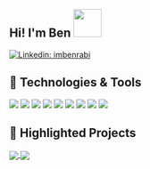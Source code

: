 ## Hi! I'm Ben <img src="https://media.giphy.com/media/mGcNjsfWAjY5AEZNw6/giphy.gif" width="50">
[![Linkedin: imbenrabi](https://img.shields.io/badge/-imbenrabi-blue?style=flat-square&logo=Linkedin&logoColor=white&link=https://www.linkedin.com/in/ben-rabi-101/)](https://www.linkedin.com/in/ben-rabi-101/)

## 🔧 Technologies & Tools

![](https://img.shields.io/badge/Code-TypeScript-informational?style=flat&logo=typescript&logoColor=white&color=c8c7f7)
![](https://img.shields.io/badge/Code-JavaScript-informational?style=flat&logo=javascript&logoColor=white&color=c8c7f7)
![](https://img.shields.io/badge/Code-Python-informational?style=flat&logo=python&logoColor=white&color=c8c7f7)
![](https://img.shields.io/badge/Code-React-informational?style=flat&logo=react&logoColor=white&color=c8c7f7)
![](https://img.shields.io/badge/Code-Vue-informational?style=flat&logo=vue.js&logoColor=white&color=c8c7f7)
![](https://img.shields.io/badge/Tools-Docker-informational?style=flat&logo=docker&logoColor=white&color=c8c7f7)
![](https://img.shields.io/badge/Tools-Webpack-informational?style=flat&logo=webpack&logoColor=white&color=c8c7f7)
![](https://img.shields.io/badge/Tools-Jest-informational?style=flat&logo=jest&logoColor=white&color=c8c7f7)
![](https://img.shields.io/badge/Editor-VS_Code-informational?style=flat&logo=visual-studio-code&logoColor=white&color=c8c7f7)

<!-- <a href="https://github.com/imbenrabi/imbenrabi">
  <img align="center" src="https://github-readme-stats.vercel.app/api/top-langs/?username=imbenrabi&hide=css,html,text&title_color=ffffff&text_color=c9cacc&icon_color=2bbc8a&bg_color=1d1f21&langs_count=3" />
</a> -->
## 💼 Highlighted Projects

<a href="https://github.com/imbenrabi/crm-app">
  <img align="center" src="https://github-readme-stats.vercel.app/api/pin/?username=imbenrabi&repo=crm-app&title_color=ffffff&text_color=c9cacc&icon_color=2bbc8a&bg_color=1d1f21" />
</a>
<a href="https://github.com/imbenrabi/MERN-App-Template">
  <img align="center" src="https://github-readme-stats.vercel.app/api/pin/?username=imbenrabi&repo=MERN-App-Template&title_color=ffffff&text_color=c9cacc&icon_color=2bbc8a&bg_color=1d1f21" />
</a>    

